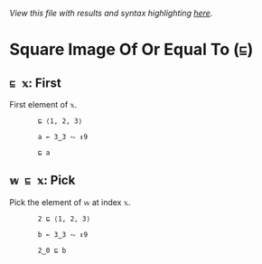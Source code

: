*View this file with results and syntax highlighting [here](https://mlochbaum.github.io/BQN/help/first_pick.html).*

# Square Image Of Or Equal To (`⊑`)

## `⊑ 𝕩`: First

First element of `𝕩`.

           ⊑ ⟨1, 2, 3⟩

           a ← 3‿3 ⥊ ↕9

           ⊑ a



## `𝕨 ⊑ 𝕩`: Pick

Pick the element of `𝕨` at index `𝕩`.

           2 ⊑ ⟨1, 2, 3⟩

           b ← 3‿3 ⥊ ↕9

           2‿0 ⊑ b
